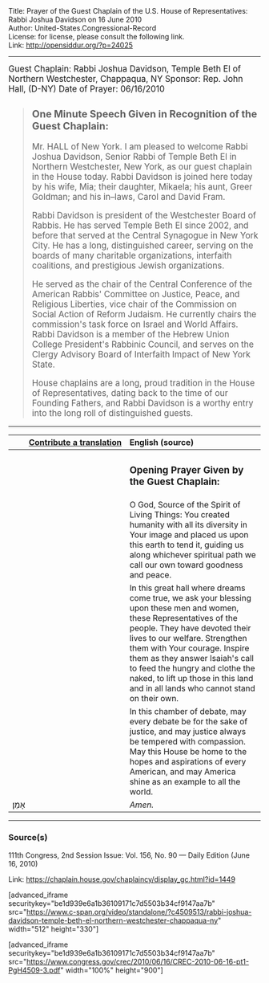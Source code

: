 <html>
<head></head>
<body>
Title: Prayer of the Guest Chaplain of the U.S. House of Representatives: Rabbi Joshua Davidson on 16 June 2010<br />
Author: United-States.Congressional-Record<br />
License: for license, please consult the following link.<br />
Link: <a href="http://opensiddur.org/?p=24025">http://opensiddur.org/?p=24025</a>
<p />
<hr />

<div class="english" style="font-size:1.2em;">
Guest Chaplain: Rabbi Joshua Davidson, Temple Beth El of Northern Westchester, Chappaqua, NY
Sponsor: Rep. John Hall, (D-NY)
Date of Prayer: 06/16/2010

<blockquote>
<h3>One Minute Speech Given in Recognition of the Guest Chaplain:</h3>

Mr. HALL of New York. I am pleased to welcome Rabbi Joshua Davidson, Senior Rabbi of Temple Beth El in Northern Westchester, New York, as our guest chaplain in the House today. Rabbi Davidson is joined here today by his wife, Mia; their daughter, Mikaela; his aunt, Greer Goldman; and his in–laws, Carol and David Fram. 

Rabbi Davidson is president of the Westchester Board of Rabbis. He has served Temple Beth El since 2002, and before that served at the Central Synagogue in New York City. He has a long, distinguished career, serving on the boards of many charitable organizations, interfaith coalitions, and prestigious Jewish organizations. 

He served as the chair of the Central Conference of the American Rabbis' Committee on Justice, Peace, and Religious Liberties, vice chair of the Commission on Social Action of Reform Judaism. He currently chairs the commission's task force on Israel and World Affairs. Rabbi Davidson is a member of the Hebrew Union College President's Rabbinic Council, and serves on the Clergy Advisory Board of Interfaith Impact of New York State. 

House chaplains are a long, proud tradition in the House of Representatives, dating back to the time of our Founding Fathers, and Rabbi Davidson is a worthy entry into the long roll of distinguished guests.
</blockquote>
</div>

<hr />

<table style="margin-left: auto;margin-right: auto;" class="draggable">
<thead><tr><th id="x" style="text-align: right;"><a href="/contributing/upload/">Contribute a translation</a></th><th style="text-align: left;">English (source)</th></tr></thead>
<tbody>
<tr><td style="vertical-align:top;" width="46%">
<div class="liturgy"><span lang="he">

</span></div></td>
 
<td style="vertical-align:top;" width="53%">
<div class="english">
<h3>Opening Prayer Given by the Guest Chaplain:</h3>
</div></td></tr>


<tr><td style="vertical-align:top;" width="46%">
<div class="liturgy"><span lang="he">

</span></div></td>
 
<td style="vertical-align:top;" width="53%">
<div class="english">
O God, Source of the Spirit of Living Things:
You created humanity with all its diversity in Your image 
and placed us upon this earth to tend it, 
guiding us along whichever spiritual path we call our own
toward goodness and peace.
</div></td></tr>


<tr><td style="vertical-align:top;" width="46%">
<div class="liturgy"><span lang="he">

</span></div></td>
 
<td style="vertical-align:top;" width="53%">
<div class="english">
In this great hall where dreams come true, 
we ask your blessing upon these men and women, 
these Representatives of the people. 
They have devoted their lives to our welfare. 
Strengthen them with Your courage. 
Inspire them as they answer Isaiah's call 
to feed the hungry and clothe the naked, 
to lift up those in this land 
and in all lands 
who cannot stand on their own. 
</div></td></tr>


<tr><td style="vertical-align:top;" width="46%">
<div class="liturgy"><span lang="he">

</span></div></td>
 
<td style="vertical-align:top;" width="53%">
<div class="english">
In this chamber of debate, 
may every debate be for the sake of justice, 
and may justice always be tempered with compassion. 
May this House be home to the hopes 
and aspirations 
of every American, 
and may America shine as an example 
to all the world.
</div></td></tr>


<tr><td style="vertical-align:top;" width="46%">
<div class="liturgy"><span lang="he">
אָמֵן׃
</span></div></td>
 
<td style="vertical-align:top;" width="53%">
<div class="english">
<em>Amen.</em>
</div></td></tr>
</tbody></table>

<hr />

<h3>Source(s)</h3>

111th Congress, 2nd Session
Issue: Vol. 156, No. 90 — Daily Edition (June 16, 2010)

Link: <a href="https://chaplain.house.gov/chaplaincy/display_gc.html?id=1449">https://chaplain.house.gov/chaplaincy/display_gc.html?id=1449</a>

[advanced_iframe securitykey="be1d939e6a1b36109171c7d5503b34cf9147aa7b" src="https://www.c-span.org/video/standalone/?c4509513/rabbi-joshua-davidson-temple-beth-el-northern-westchester-chappaqua-ny" width="512" height="330"]

[advanced_iframe securitykey="be1d939e6a1b36109171c7d5503b34cf9147aa7b" src="https://www.congress.gov/crec/2010/06/16/CREC-2010-06-16-pt1-PgH4509-3.pdf" width="100%" height="900"]
</body>
</html>